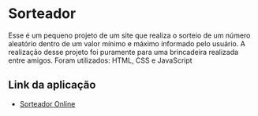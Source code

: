 # Sorteador 

<p>Esse é um pequeno projeto de um site que realiza o sorteio de um número aleatório dentro de um valor mínimo e máximo informado pelo usuário. A realização desse projeto foi puramente para uma brincadeira realizada entre amigos. Foram utilizados: HTML, CSS e JavaScript</p>

## Link da aplicação
* [Sorteador Online](https://mateusfelixss.github.io/sorteioOnline/)
